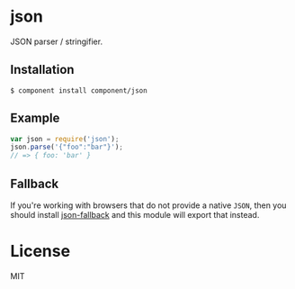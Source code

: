 
# json

  JSON parser / stringifier.

## Installation

    $ component install component/json

## Example

```js
var json = require('json');
json.parse('{"foo":"bar"}');
// => { foo: 'bar' }
```

## Fallback

  If you're working with browsers that do not provide a native `JSON`,
  then you should install [json-fallback](https://github.com/component/json-fallback)
  and this module will export that instead.

# License

  MIT


